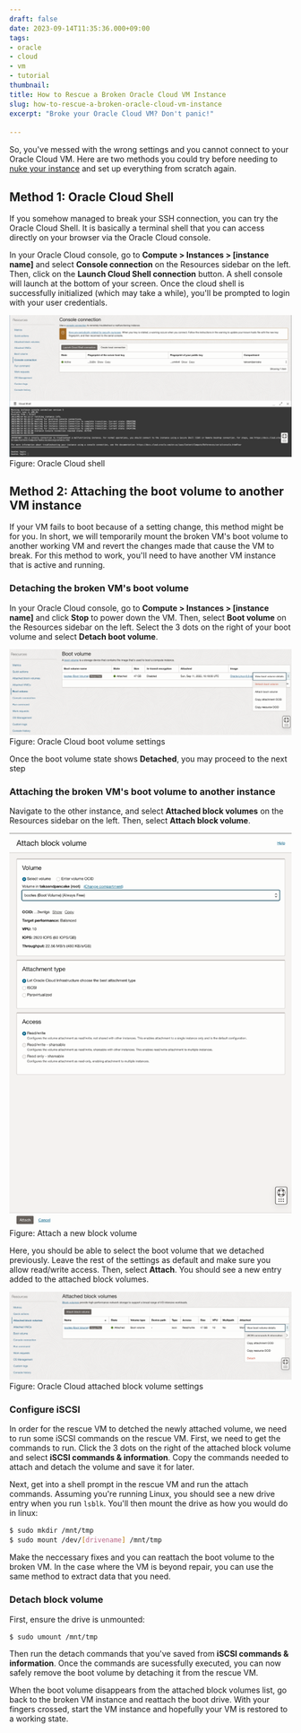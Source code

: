 ```yaml
---
draft: false
date: 2023-09-14T11:35:36.000+09:00
tags:
- oracle
- cloud
- vm
- tutorial
thumbnail:
title: How to Rescue a Broken Oracle Cloud VM Instance
slug: how-to-rescue-a-broken-oracle-cloud-vm-instance
excerpt: "Broke your Oracle Cloud VM? Don't panic!"

---
```


So, you've messed with the wrong settings and you cannot connect to your Oracle Cloud VM. Here are two methods you could try before needing to [nuke your instance](/how-to-reset-an-oracle-cloud-vm-instance) and set up everything from scratch again.

## Method 1: Oracle Cloud Shell

If you somehow managed to break your SSH connection, you can try the Oracle Cloud Shell. It is basically a terminal shell that you can access directly on your browser via the Oracle Cloud console.

In your Oracle Cloud console, go to __Compute > Instances > [instance name]__ and select __Console connection__ on the Resources sidebar on the left. Then, click on the __Launch Cloud Shell connection__ button. A shell console will launch at the bottom of your screen. Once the cloud shell is successfully initialized (which may take a while), you'll be prompted to login with your user credentials.

![Left: console side menu, with console connection selected; Right: Console connection details, with one connection active; Bottom: Cloud Shell window visible with "bootes login:" shown as the final prompt in the window](../../assets/oracle-cloud-shell.png)
Figure: Oracle Cloud shell

## Method 2: Attaching the boot volume to another VM instance

If your VM fails to boot because of a setting change, this method might be for you. In short, we will temporarily mount the broken VM's boot volume to another working VM and revert the changes made that cause the VM to break. For this method to work, you'll need to have another VM instance that is active and running.

### Detaching the broken VM's boot volume

In your Oracle Cloud console, go to __Compute > Instances > [instance name]__ and click __Stop__ to power down the VM. Then, select __Boot volume__ on the Resources sidebar on the left. Select the 3 dots on the right of your boot volume and select __Detach boot volume__.

![Left: console side menu, with Boot volume selected; Right: Boot volume details, with one boot volume listed with context menu visible and "Detach boot volume" selected](../../assets/oracle-cloud-boot-volume.png)
Figure: Oracle Cloud boot volume settings

Once the boot volume state shows __Detached__, you may proceed to the next step

### Attaching the broken VM's boot volume to another instance

Navigate to the other instance, and select __Attached block volumes__ on the Resources sidebar on the left. Then, select __Attach block volume__.

![Attach block volume modal with broken VM's boot volume selected, Attachment type set to "Let Oracle Cloud Infrastructure choose the best attachment type" and Access set to "Read/write"](../../assets/oracle-cloud-attach-block-volume.png)
Figure: Attach a new block volume

Here, you should be able to select the boot volume that we detached previously. Leave the rest of the settings as default and make sure you allow read/write access. Then, select __Attach__. You should see a new entry added to the attached block volumes.

![Left: console side menu, with Attached block volumes selected; Right: Attached block volume details, with one block volume listed](../../assets/oracle-cloud-block-volume.png)
Figure: Oracle Cloud attached block volume settings

### Configure iSCSI

In order for the rescue VM to detched the newly attached volume, we need to run some iSCSI commands on the rescue VM. First, we need to get the commands to run. Click the 3 dots on the right of the attached block volume and select __iSCSI commands & information__. Copy the commands needed to attach and detach the volume and save it for later.

Next, get into a shell prompt in the rescue VM and run the attach commands. Assuming you're running Linux, you should see a new drive entry when you run `lsblk`. You'll then mount the drive as how you would do in linux:

```bash
$ sudo mkdir /mnt/tmp
$ sudo mount /dev/[drivename] /mnt/tmp
```

Make the neccessary fixes and you can reattach the boot volume to the broken VM. In the case where the VM is beyond repair, you can use the same method to extract data that you need.

### Detach block volume

First, ensure the drive is unmounted:

```bash
$ sudo umount /mnt/tmp
```

Then run the detach commands that you've saved from __iSCSI commands & information__. Once the commands are sucessfully executed, you can now safely remove the boot volume by detaching it from the rescue VM.

When the boot volume disappears from the attached block volumes list, go back to the broken VM instance and reattach the boot drive. With your fingers crossed, start the VM instance and hopefully your VM is restored to a working state.
